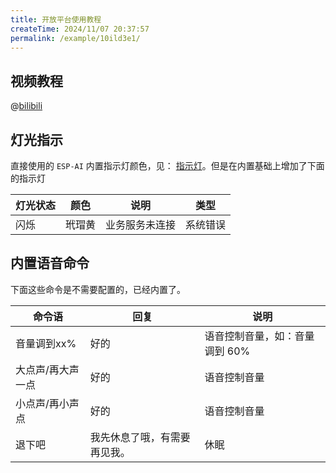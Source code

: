 ```yaml
---
title: 开放平台使用教程
createTime: 2024/11/07 20:37:57
permalink: /example/10ild3e1/
---
```


## 视频教程 
@[bilibili](BV1pamzY3Etq)


## 灯光指示

直接使用的 `ESP-AI` 内置指示灯颜色，见： [指示灯](/example/led/)。但是在内置基础上增加了下面的指示灯


| 灯光状态 | 颜色   | 说明           | 类型     |
| -------- | ------ | -------------- | -------- |
| 闪烁     | 玳瑁黄 | 业务服务未连接 | 系统错误 |


## 内置语音命令

下面这些命令是不需要配置的，已经内置了。

| 命令语            | 回复                         | 说明                           |
| ----------------- | ---------------------------- | ------------------------------ |
| 音量调到xx%       | 好的                         | 语音控制音量，如：音量调到 60% |
| 大点声/再大声一点 | 好的                         | 语音控制音量                   |
| 小点声/再小声点   | 好的                         | 语音控制音量                   |
| 退下吧            | 我先休息了哦，有需要再见我。 | 休眠                           |

